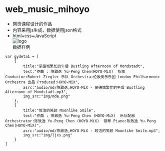 # web_music_mihoyo
- 网页课程设计的作品
- 内容采用js生成，数据使用json格式
- html+css+JavaScript <br>
![logo](https://raw.githubusercontent.com/Guailoudou/web_music_mihoyo/main/img/yslogo.png)<br>
数据样例
```
var gydeta1 = [
    {
        title:"蒙德城繁忙的午后 Bustling Afternoon of Mondstadt",
        text:"作曲 : 陈致逸 Yu-Peng Chen(HOYO-MiX)  指挥 Conductor:Robert Ziegler 乐队 Orchestra:伦敦爱乐乐团 London Philharmonic Orchestra 出品 Produced:HOYO-MiX",
        asrc:"audio/md/陈致逸,HOYO-MiX - 蒙德城繁忙的午后 Bustling Afternoon of Mondstadt.mp3",
        img_src:"img/mde.png"
    },
    {
        title:"皎洁的笑颜 Moonlike Smile",
        text:"作曲 : 陈致逸 Yu-Peng Chen (HOYO-MiX)  乐队配器 Orchestrator:陈致逸 Yu-Peng Chen (HOYO-MiX)  钢琴 Piano:陈致逸 Yu-Peng Chen(HOYO-MiX)",
        asrc:"audio/md/陈致逸,HOYO-MiX - 皎洁的笑颜 Moonlike Smile.mp3",
        img_src:"img/ljxs.png"
    }
]
```
